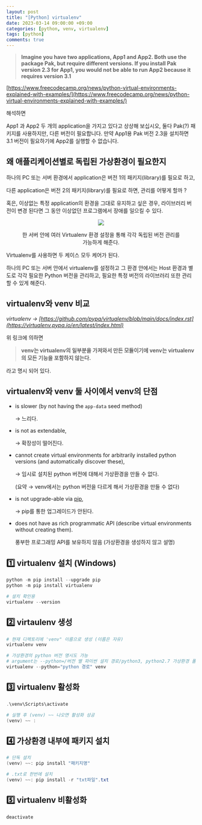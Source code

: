 ```yaml
---
layout: post
title: "[Python] virtualenv"
date: 2023-03-14 09:00:00 +09:00
categories: [python, venv, virtualenv]
tags: [python]
comments: true
---
```


> **Imagine you have two applications, App1 and App2. Both use the package Pak, but require different versions. If you install Pak version 2.3 for App1, you would not be able to run App2 because it requires version 3.1**
>
[https://www.freecodecamp.org/news/python-virtual-environments-explained-with-examples/](https://www.freecodecamp.org/news/python-virtual-environments-explained-with-examples/)

해석하면

App1 과 App2 두 개의 application을 가지고 있다고 상상해 보십시오, 둘다 Pak(?) 패키지를 사용하지만, 다른 버전이 필요합니다. 만약 App1용 Pak 버전 2.3을 설치하면 3.1 버전이 필요하기에 App2를 실행할 수 없습니다.

## 왜 애플리케이션별로 독립된 가상환경이 필요한지

하나의 PC 또는 서버 환경에서 application은 버전 1의 패키지(library)를 필요로 하고, 

다른 application은 버전 2의 패키지(library)를 필요로 하면, 관리를 어떻게 할까 ?

혹은, 이상없는 특정 application의 환경을 그대로 유지하고 싶은 경우, 라이브러리 버전이 변경 된다면 그 동안 이상없던 프로그램에서 장애를 일으킬 수 있다.

<figure align="center">
  <img src="https://miro.medium.com/max/720/1*Uw9xyn1G2qOMsA_tF40g7g.png">
  <figcaption>
    <p style="color: var(--blockquote-text-color);">
      한 서버 안에 여러 Virtualenv 환경 설정을 통해 각각 독립된 버전 관리를 가능하게 해준다.
    </p>
  </figcaption>
</figure>

Virtualenv를 사용하면 두 케이스 모두 케어가 된다.

하나의 PC 또는 서버 안에서 virtualenv를 설정하고 그 환경 안에서는 Host 환경과 별도로 각각 필요한 Python 버전을 관리하고, 필요한 특정 버전의 라이브러리 또한 관리할 수 있게 해준다.

## virtualenv와 venv 비교

*virtualenv → [https://github.com/pypa/virtualenv/blob/main/docs/index.rst](https://virtualenv.pypa.io/en/latest/index.html)* 

위 링크에 의하면 

> **venv는 virtualenv의 일부분을 가져와서 만든 모듈이기에 venv는 virtualenv의 모든 기능을 포함하지 않는다.**
> 

라고 명시 되어 있다.

## virtualenv와 venv 둘 사이에서 venv의 단점

- is slower (by not having the `app-data` seed method)
    
    → 느리다.
    
- is not as extendable,
    
    → 확장성이 떨어진다.
    
- cannot create virtual environments for arbitrarily installed python versions (and automatically discover these),
    
    → 임시로 설치된 python 버전에 대해서 가상환경을 만들 수 없다. 
    
    (요약 → venv에서는 python 버전을 다르게 해서 가상환경을 만들 수 없다)
    
- is not upgrade-able via [pip](https://pip.pypa.io/en/stable/getting-started/),
    
    → pip를 통한 업그레이드가 안된다.
    
- does not have as rich programmatic API (describe virtual environments without creating them).
    
    풍부한 프로그래밍 API를 보유하지 않음 (가상환경을 생성하지 않고 설명)

## 1️⃣ virtualenv 설치 (Windows)

```powershell
python -m pip install --upgrade pip
python -m pip install virtualenv

# 설치 확인용
virtualenv --version
```

## 2️⃣ virtaulenv 생성

```powershell
# 현재 디렉토리에 'venv" 이름으로 생성 (이름은 자유)
virtualenv venv

# 가상환경의 python 버전 명시도 가능 
# argument는 --python=/버전 별 파이썬 설치 경로/python3, python2.7 가상환경 폴더 이름
virtualenv --python="python 경로" venv
```

## 3️⃣ virtualenv 활성화

```powershell
.\venv\Scripts\activate

# 실행 후 (venv) ~~ 나오면 활성화 성공
(venv) ~~ : 
```

## 4️⃣ 가상환경 내부에 패키지 설치

```powershell
# 단독 설치
(venv) ~~: pip install "패키지명"

# .txt로 한번에 설치
(venv) ~~: pip install -r "txt파일".txt
```

## 5️⃣ virtualenv 비활성화

```powershell
deactivate
```
